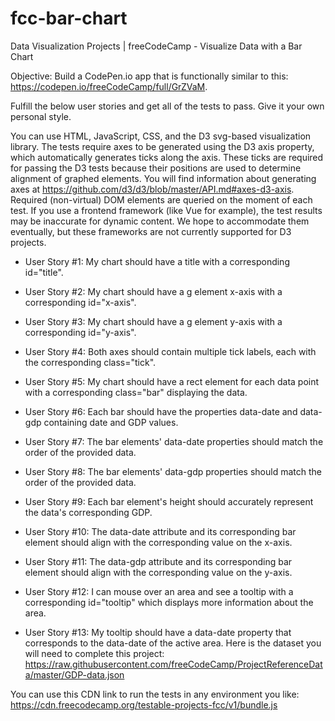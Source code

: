 # fcc-bar-chart

Data Visualization Projects | freeCodeCamp - Visualize Data with a Bar Chart

Objective: Build a CodePen.io app that is functionally similar to this: https://codepen.io/freeCodeCamp/full/GrZVaM.

Fulfill the below user stories and get all of the tests to pass. Give it your own personal style.

You can use HTML, JavaScript, CSS, and the D3 svg-based visualization library. The tests require axes to be generated using the D3 axis property, which automatically generates ticks along the axis. These ticks are required for passing the D3 tests because their positions are used to determine alignment of graphed elements. You will find information about generating axes at https://github.com/d3/d3/blob/master/API.md#axes-d3-axis. Required (non-virtual) DOM elements are queried on the moment of each test. If you use a frontend framework (like Vue for example), the test results may be inaccurate for dynamic content. We hope to accommodate them eventually, but these frameworks are not currently supported for D3 projects.

* User Story #1: My chart should have a title with a corresponding id="title".

* User Story #2: My chart should have a g element x-axis with a corresponding id="x-axis".

* User Story #3: My chart should have a g element y-axis with a corresponding id="y-axis".

* User Story #4: Both axes should contain multiple tick labels, each with the corresponding class="tick".

* User Story #5: My chart should have a rect element for each data point with a corresponding class="bar" displaying the data.

* User Story #6: Each bar should have the properties data-date and data-gdp containing date and GDP values.

* User Story #7: The bar elements' data-date properties should match the order of the provided data.

* User Story #8: The bar elements' data-gdp properties should match the order of the provided data.

* User Story #9: Each bar element's height should accurately represent the data's corresponding GDP.

* User Story #10: The data-date attribute and its corresponding bar element should align with the corresponding value on the x-axis.

* User Story #11: The data-gdp attribute and its corresponding bar element should align with the corresponding value on the y-axis.

* User Story #12: I can mouse over an area and see a tooltip with a corresponding id="tooltip" which displays more information about the area.

* User Story #13: My tooltip should have a data-date property that corresponds to the data-date of the active area.
Here is the dataset you will need to complete this project: https://raw.githubusercontent.com/freeCodeCamp/ProjectReferenceData/master/GDP-data.json

You can use this CDN link to run the tests in any environment you like: https://cdn.freecodecamp.org/testable-projects-fcc/v1/bundle.js
